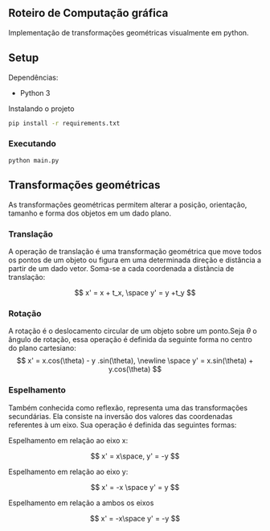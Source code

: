 ## Roteiro de Computação gráfica
Implementação de transformações geométricas visualmente em python.

## Setup
Dependências:
 - Python 3

Instalando o projeto
```sh
pip install -r requirements.txt
```
### Executando 
```
python main.py
```

## Transformações geométricas
As transformações geométricas permitem alterar a posição, orientação, tamanho e forma dos objetos em um dado plano.

### Translação
A operação de translação é uma transformação geométrica que move todos os pontos de um objeto ou figura em uma determinada direção e distância a partir de um dado vetor. Soma-se a cada coordenada a distância de translação:

$$
x' = x + t_x, \space 
y' = y +t_y
$$

### Rotação
A rotação é o deslocamento circular de um objeto sobre um ponto.Seja $`\theta`$ o ângulo de rotação, essa operação é definida da seguinte forma no centro do plano cartesiano:
$$
x' = x.cos(\theta) - y .sin(\theta), \newline \space
y' = x.sin(\theta) + y.cos(\theta)
$$

### Espelhamento

Também conhecida como reflexão, representa uma das transformações secundárias. Ela consiste na inversão dos valores das coordenadas referentes à um eixo. Sua operação é definida das seguintes formas:

Espelhamento em relação ao eixo x:

$$
x' = x\space, 
y' = -y
$$

Espelhamento em relação ao eixo y:

$$
x' = -x \space
y' = y
$$

Espelhamento em relação a ambos os eixos

$$
x' = -x\space
y' = -y
$$
